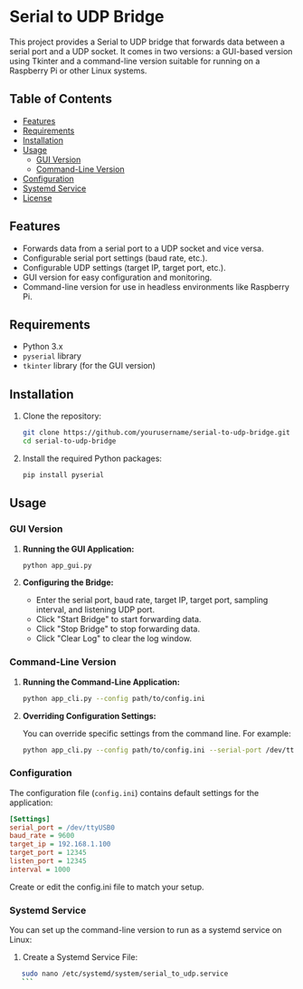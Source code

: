 # Serial to UDP Bridge

This project provides a Serial to UDP bridge that forwards data between a serial port and a UDP socket. It comes in two versions: a GUI-based version using Tkinter and a command-line version suitable for running on a Raspberry Pi or other Linux systems.

## Table of Contents

- [Features](#features)
- [Requirements](#requirements)
- [Installation](#installation)
- [Usage](#usage)
  - [GUI Version](#gui-version)
  - [Command-Line Version](#command-line-version)
- [Configuration](#configuration)
- [Systemd Service](#systemd-service)
- [License](#license)

## Features

- Forwards data from a serial port to a UDP socket and vice versa.
- Configurable serial port settings (baud rate, etc.).
- Configurable UDP settings (target IP, target port, etc.).
- GUI version for easy configuration and monitoring.
- Command-line version for use in headless environments like Raspberry Pi.

## Requirements

- Python 3.x
- `pyserial` library
- `tkinter` library (for the GUI version)

## Installation

1. Clone the repository:
    ```sh
    git clone https://github.com/yourusername/serial-to-udp-bridge.git
    cd serial-to-udp-bridge
    ```

2. Install the required Python packages:
    ```sh
    pip install pyserial
    ```

## Usage

### GUI Version

1. **Running the GUI Application:**

    ```sh
    python app_gui.py
    ```

2. **Configuring the Bridge:**

    - Enter the serial port, baud rate, target IP, target port, sampling interval, and listening UDP port.
    - Click "Start Bridge" to start forwarding data.
    - Click "Stop Bridge" to stop forwarding data.
    - Click "Clear Log" to clear the log window.

### Command-Line Version

1. **Running the Command-Line Application:**

    ```sh
    python app_cli.py --config path/to/config.ini
    ```

2. **Overriding Configuration Settings:**

    You can override specific settings from the command line. For example:

    ```sh
    python app_cli.py --config path/to/config.ini --serial-port /dev/ttyUSB1 --baud-rate 115200 --target-ip 192.168.1.101 --target-port 54321 --listen-port 54321 --interval 2000
    ```

### Configuration

The configuration file (`config.ini`) contains default settings for the application:

```ini
[Settings]
serial_port = /dev/ttyUSB0
baud_rate = 9600
target_ip = 192.168.1.100
target_port = 12345
listen_port = 12345
interval = 1000
```

Create or edit the config.ini file to match your setup.

### Systemd Service

You can set up the command-line version to run as a systemd service on Linux:

1. Create a Systemd Service File:
 ```sh
    sudo nano /etc/systemd/system/serial_to_udp.service
    ```






